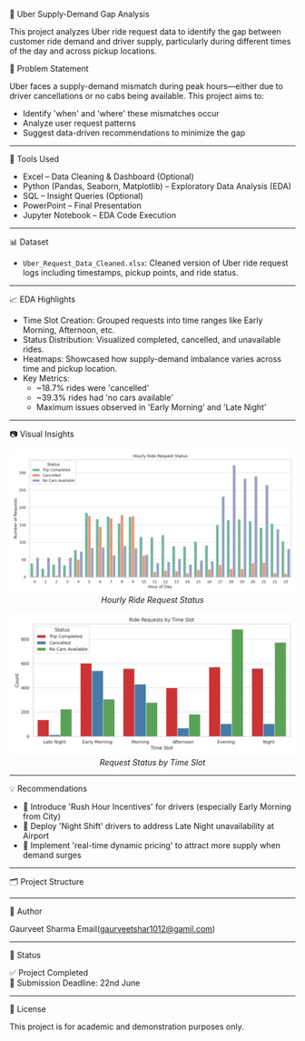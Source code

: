 🚗 Uber Supply-Demand Gap Analysis

This project analyzes Uber ride request data to identify the gap between customer ride demand and driver supply, particularly during different times of the day and across pickup locations.

📌 Problem Statement

Uber faces a supply-demand mismatch during peak hours—either due to driver cancellations or no cabs being available. This project aims to:

- Identify 'when' and 'where' these mismatches occur
- Analyze user request patterns
- Suggest data-driven recommendations to minimize the gap

---

🧰 Tools Used

- Excel – Data Cleaning & Dashboard (Optional)
- Python (Pandas, Seaborn, Matplotlib) – Exploratory Data Analysis (EDA)
- SQL – Insight Queries (Optional)
- PowerPoint – Final Presentation
- Jupyter Notebook – EDA Code Execution

---

📊 Dataset

- `Uber_Request_Data_Cleaned.xlsx`: Cleaned version of Uber ride request logs including timestamps, pickup points, and ride status.

---

📈 EDA Highlights

- Time Slot Creation: Grouped requests into time ranges like Early Morning, Afternoon, etc.
- Status Distribution: Visualized completed, cancelled, and unavailable rides.
- Heatmaps: Showcased how supply-demand imbalance varies across time and pickup location.
- Key Metrics:
  - ~18.7% rides were 'cancelled'
  - ~39.3% rides had 'no cars available'
  - Maximum issues observed in 'Early Morning' and 'Late Night'

---

📷 Visual Insights

<p align="center">
  <img src="plots/hourly_status_plot.png" width="600"/>
  <br>
  <em>Hourly Ride Request Status</em>
</p>

<p align="center">
  <img src="plots/time_slot_status_plot.png" width="600"/>
  <br>
  <em>Request Status by Time Slot</em>
</p>

---

💡 Recommendations

- 📍 Introduce 'Rush Hour Incentives' for drivers (especially Early Morning from City)
- 🌙 Deploy 'Night Shift' drivers to address Late Night unavailability at Airport
- 🔄 Implement 'real-time dynamic pricing' to attract more supply when demand surges

---

🗂️ Project Structure


---

👤 Author

Gaurveet Sharma 
Email(gaurveetshar1012@gamil.com)

---

📌 Status

✅ Project Completed  
📅 Submission Deadline: 22nd June

---

📜 License

This project is for academic and demonstration purposes only.


